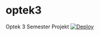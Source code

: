 # optek3
Optek 3 Semester Projekt
[![Deploy](https://www.herokucdn.com/deploy/button.svg)](https://heroku.com/deploy)
